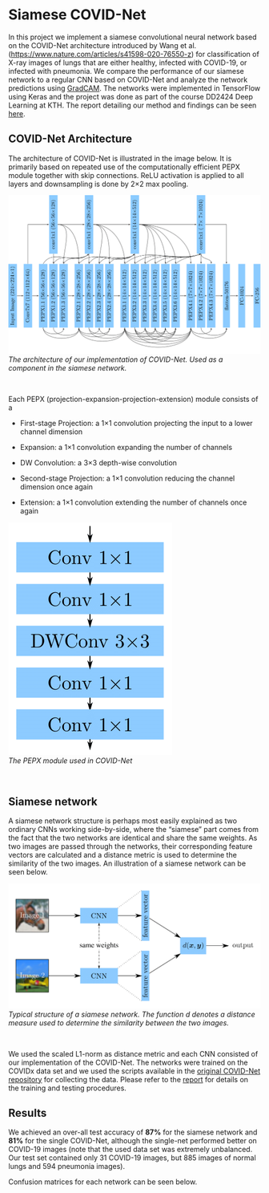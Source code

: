 # Siamese COVID-Net

In this project we implement a siamese convolutional neural network based on the COVID-Net architecture introduced by Wang et al. (https://www.nature.com/articles/s41598-020-76550-z) for classification of X-ray images of lungs that are either healthy, infected with COVID-19, or infected with pneumonia. We compare the performance of our siamese network to a regular CNN based on COVID-Net and analyze the network predictions using [GradCAM](https://openaccess.thecvf.com/content_iccv_2017/html/Selvaraju_Grad-CAM_Visual_Explanations_ICCV_2017_paper.html). The networks were implemented in TensorFlow using Keras and the project was done as part of the course DD2424 Deep Learning at KTH. The report detailing our method and findings can be seen [here](report.pdf).

## COVID-Net Architecture 

The architecture of COVID-Net is illustrated in the image below. It is primarily based on repeated use of the computationally efficient PEPX module together with skip connections. ReLU activation is applied to all layers and downsampling is done by 2×2 max pooling.

![COVID-Net-architecure](/figures/COVID-Net-architecture.png)
*The architecture of our implementation of COVID-Net. Used as a component in the siamese network.*

&nbsp;

Each PEPX (projection-expansion-projection-extension) module consists of a 

* First-stage Projection: a 1×1 convolution projecting the input to a lower channel dimension

* Expansion: a 1×1 convolution expanding the number of channels

* DW Convolution: a 3×3 depth-wise convolution

* Second-stage Projection: a 1×1 convolution reducing the channel dimension once again

* Extension: a 1×1 convolution extending the number of channels once again

![pepx](/figures/pepx.png)  
*The PEPX module used in COVID-Net*

&nbsp;

## Siamese network

A siamese network structure is perhaps most easily explained as two ordinary CNNs working side-by-side,
where the “siamese” part comes from the fact that the two networks are identical and share the same weights. 
As two images are passed through the networks, their corresponding feature vectors are calculated and a distance metric is used 
to determine the similarity of the two images. An illustration of a siamese network can be seen below.

![siamese-net](/figures/siamese-arch.png)
*Typical structure of a siamese network. The function d denotes a distance measure used to determine the similarity between the two images.*

&nbsp;

We used the scaled L1-norm as distance metric and each CNN consisted of our implementation of the COVID-Net. The networks were trained on the COVIDx data set and we used the scripts
available in the [original COVID-Net repository](https://github.com/lindawangg/COVID-Net) for collecting the data. Please refer to the [report](report.pdf) for details on the training and testing procedures.  

## Results 

We achieved an over-all test accuracy of **87%** for the siamese network and **81%** for the single COVID-Net, although the single-net performed better on COVID-19 images (note that the used data set was extremely unbalanced. Our test set contained only 31 COVID-19 images, but 885 images of normal lungs and 594 pneumonia images).

Confusion matrices for each network can be seen below.



